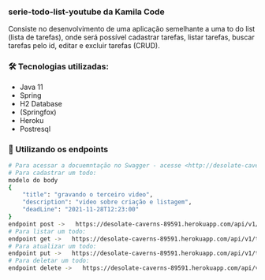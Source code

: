 ### serie-todo-list-youtube da Kamila Code

Consiste no desenvolvimento de uma aplicação semelhante a uma to do list (lista de tarefas), onde será possível cadastrar tarefas, listar tarefas, buscar tarefas pelo id, editar e excluir tarefas (CRUD).

### 🛠 Tecnologias utilizadas:
- Java 11
- Spring
- H2 Database
- (Springfox)
- Heroku
- Postresql

### 🎲 Utilizando os endpoints

```bash
# Para acessar a docuemntação no Swagger - acesse <http://desolate-caverns-89591.herokuapp.com/swagger-ui.html#/task-controller>
# Para cadastrar um todo:
modelo do body
{
	"title": "gravando o terceiro video",
	"description": "video sobre criação e listagem",
	"deadLine": "2021-11-28T12:23:00"
}
endpoint post ->   https://desolate-caverns-89591.herokuapp.com/api/v1/tasks<br>
# Para listar um todo: 
endpoint get ->   https://desolate-caverns-89591.herokuapp.com/api/v1/tasks<br>
# Para atualizar um todo: 
endpoint put ->   https://desolate-caverns-89591.herokuapp.com/api/v1/tasks/1<br>
# Para deletar um todo:
endpoint delete ->   https://desolate-caverns-89591.herokuapp.com/api/v1/tasks/1
```
